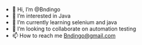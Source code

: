 - 👋 Hi, I’m @Bndingo
- 👀 I’m interested in Java
- 🌱 I’m currently learning selenium and java
- 💞️ I’m looking to collaborate on automation testing
- 📫 How to reach me Bndingo@gmail.com

<!---
Bndingo/Bndingo is a ✨ special ✨ repository because its `README.md` (this file) appears on your GitHub profile.
You can click the Preview link to take a look at your changes.
--->

